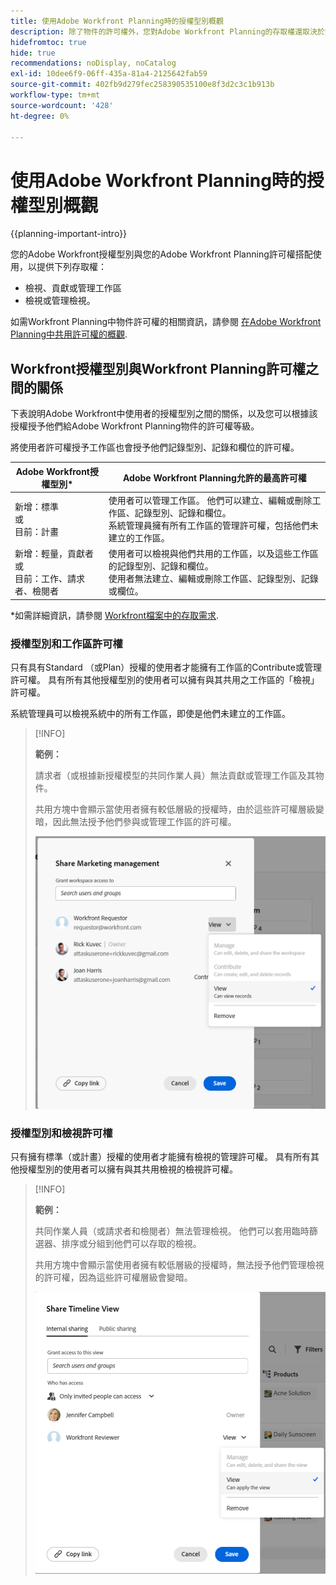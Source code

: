 ```yaml
---
title: 使用Adobe Workfront Planning時的授權型別概觀
description: 除了物件的許可權外，您對Adobe Workfront Planning的存取權還取決於您的授權型別。
hidefromtoc: true
hide: true
recommendations: noDisplay, noCatalog
exl-id: 10dee6f9-06ff-435a-81a4-2125642fab59
source-git-commit: 402fb9d279fec258390535100e8f3d2c3c1b913b
workflow-type: tm+mt
source-wordcount: '428'
ht-degree: 0%

---
```


<!--update the metadata with real things when making this public; also update the description with something like this: Not all users in the organization have the same access and permissions to use Adobe Workfront plannint. This article describes the levels of access that users could have to Adobe Workfront Planning. -->
<!--update the title and the metadata title if Workfront Planning is NOT its own product - because the title is too generic for it being a Workfront capability-->

# 使用Adobe Workfront Planning時的授權型別概觀

{{planning-important-intro}}

您的Adobe Workfront授權型別與您的Adobe Workfront Planning許可權搭配使用，以提供下列存取權：

* 檢視、貢獻或管理工作區
* 檢視或管理檢視。

如需Workfront Planning中物件許可權的相關資訊，請參閱 [在Adobe Workfront Planning中共用許可權的概觀](/help/quicksilver/planning/access/sharing-permissions-overview.md).

## Workfront授權型別與Workfront Planning許可權之間的關係

下表說明Adobe Workfront中使用者的授權型別之間的關係，以及您可以根據該授權授予他們給Adobe Workfront Planning物件的許可權等級。

將使用者許可權授予工作區也會授予他們記錄型別、記錄和欄位的許可權。


| Adobe Workfront授權型別* | Adobe Workfront Planning允許的最高許可權 |
|------------------------------------------------|-------------------------------------------------------------------------------------------------------------------------------------------------------------------------------|
| 新增：標準 <br> 或 <br>目前：計畫 | 使用者可以管理工作區。 他們可以建立、編輯或刪除工作區、記錄型別、記錄和欄位。 <br> 系統管理員擁有所有工作區的管理許可權，包括他們未建立的工作區。 |
| 新增：輕量，貢獻者 <br> 或 <br>目前：工作、請求者、檢閱者 | 使用者可以檢視與他們共用的工作區，以及這些工作區的記錄型別、記錄和欄位。 <br> 使用者無法建立、編輯或刪除工作區、記錄型別、記錄或欄位。 |

*如需詳細資訊，請參閱 [Workfront檔案中的存取需求](/help/quicksilver/administration-and-setup/add-users/access-levels-and-object-permissions/access-level-requirements-in-documentation.md).

### 授權型別和工作區許可權

只有具有Standard （或Plan）授權的使用者才能擁有工作區的Contribute或管理許可權。 具有所有其他授權型別的使用者可以擁有與其共用之工作區的「檢視」許可權。

系統管理員可以檢視系統中的所有工作區，即使是他們未建立的工作區。

>[!INFO]
>
>**範例：**
>
>請求者（或根據新授權模型的共同作業人員）無法貢獻或管理工作區及其物件。
>
>共用方塊中會顯示當使用者擁有較低層級的授權時，由於這些許可權層級變暗，因此無法授予他們參與或管理工作區的許可權。
>
>![](assets/permissions-grayed-out-for-requestor-user.png)

### 授權型別和檢視許可權

只有擁有標準（或計畫）授權的使用者才能擁有檢視的管理許可權。 具有所有其他授權型別的使用者可以擁有與其共用檢視的檢視許可權。

>[!INFO]
>
>**範例：**
>
>共同作業人員（或請求者和檢閱者）無法管理檢視。 他們可以套用臨時篩選器、排序或分組到他們可以存取的檢視。
>
>共用方塊中會顯示當使用者擁有較低層級的授權時，無法授予他們管理檢視的許可權，因為這些許可權層級會變暗。
>
>![](assets/permissions-grayed-out-for-reviewer-user-on-a-view.png)


<!--Replace all of the above with this:

The table below describes the relationship between the license type of a user in Adobe Workfront and the level of permissions you can grant to them to Adobe Workfront Planning objects based on that license. 

Granting a user permissions to a workspace also grants them permissions to record types, records, and fields. 

You must grant view permissions separately from workspace permissions. 


| Adobe Workfront license type*                                   | Highest permissions allowed in Adobe Workfront Planning                                                                                                                                             |
|------------------------------------------------|-------------------------------------------------------------------------------------------------------------------------------------------------------------------------------|
|New: Standard <br> or <br>Current: Plan                    | <ul><li>Users can contribute to or manage workspaces and they can manage views. They can create, edit, or delete workspaces, record types, records, fields, and views.</li> <li> System administrators have Manage permissions to all workspaces, including the ones they did not create.</li> <li> System administrators can only access views they created.</li></ul>                                                                                                                     |
|New: Light, Contributor <br> or <br>Current: Work, Requestor, Reviewer                      | <ul><li>Users can view the workspaces shared with them, as well as the record types, records, and fields of those workspaces.</li> <li>Users can access views shared with them and apply temporary filters, sorts, or groupings, but they cannot modify the views. </li><li> Users cannot create, edit, or delete workspaces, record types, records, fields, or views.</li></ul>|

*For more information, see [Access requirements in Workfront documentation](/help/quicksilver/administration-and-setup/add-users/access-levels-and-object-permissions/access-level-requirements-in-documentation.md). 

-->